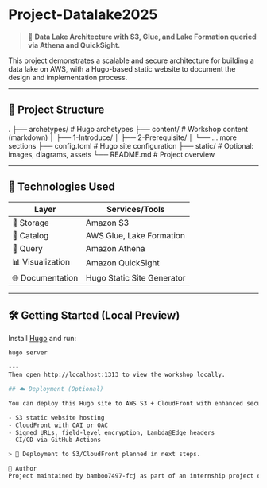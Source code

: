 # Project-Datalake2025

> 🚀 **Data Lake Architecture with S3, Glue, and Lake Formation queried via Athena and QuickSight.**

This project demonstrates a scalable and secure architecture for building a data lake on AWS, with a Hugo-based static website to document the design and implementation process.

---

## 📁 Project Structure
.
├── archetypes/ # Hugo archetypes
├── content/ # Workshop content (markdown)
│ ├── 1-Introduce/
│ ├── 2-Prerequisite/
│ └── ... more sections
├── config.toml # Hugo site configuration
├── static/ # Optional: images, diagrams, assets
└── README.md # Project overview

---

## 🧰 Technologies Used

| Layer         | Services/Tools                        |
|---------------|----------------------------------------|
| 🚀 Storage     | Amazon S3                              |
| 🧠 Catalog      | AWS Glue, Lake Formation               |
| 🔎 Query        | Amazon Athena                          |
| 📊 Visualization | Amazon QuickSight                      |
| 🌐 Documentation | Hugo Static Site Generator              |

---

## 🛠️ Getting Started (Local Preview)

Install [Hugo](https://github.com/gohugoio/hugo/releases) and run:

```bash
hugo server

---
Then open http://localhost:1313 to view the workshop locally.

## ☁️ Deployment (Optional)

You can deploy this Hugo site to AWS S3 + CloudFront with enhanced security and caching:

- S3 static website hosting
- CloudFront with OAI or OAC
- Signed URLs, field-level encryption, Lambda@Edge headers
- CI/CD via GitHub Actions

> 📝 Deployment to S3/CloudFront planned in next steps.

🙌 Author
Project maintained by bamboo7497-fcj as part of an internship project on AWS Data Lake Architecture.
